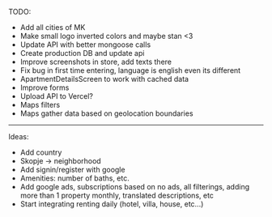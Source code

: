 TODO:

- Add all cities of MK
- Make small logo inverted colors and maybe stan <3
- Update API with better mongoose calls
- Create production DB and update api
- Improve screenshots in store, add texts there
- Fix bug in first time entering, language is english even its different
- ApartmentDetailsScreen to work with cached data
- Improve forms
- Upload API to Vercel?
- Maps filters
- Maps gather data based on geolocation boundaries

---

Ideas:

- Add country
- Skopje -> neighborhood
- Add signin/register with google
- Amenities: number of baths, etc.
- Add google ads, subscriptions based on no ads, all filterings, adding more than 1 property monthly, translated descriptions, etc
- Start integrating renting daily (hotel, villa, house, etc...)
